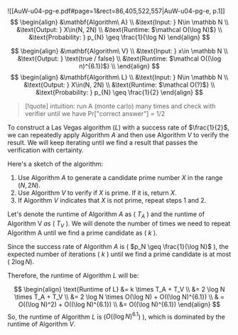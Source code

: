 ![[AuW-u04-pg-e.pdf#page=1&rect=86,405,522,557|AuW-u04-pg-e, p.1]]
$$
\begin{align}
&\mathbf{Algorithm\ A} \\
&\text{Input: } N\in \mathbb N \\
&\text{Output: } X\in(N, 2N) \\
&\text{Runtime: $\mathcal O(\log N)$} \\
&\text{Probability: } p_{N} \geq \frac{1}{\log N} 
\end{align}
$$

$$
\begin{align}
&\mathbf{Algorithm\ V} \\
&\text{Input: } x\in \mathbb N \\
&\text{Output: } \text{true / false} \\
&\text{Runtime: $\mathcal O((\log n)^{6.1})$} \\
\end{align}
$$
$$
\begin{align}
&\mathbf{Algorithm\ L} \\
&\text{Input: } N\in \mathbb N \\
&\text{Output: } X\in(N, 2N) \\
&\text{Runtime: $\mathcal O(?)$} \\
&\text{Probability: } p_{N} \geq \frac{1}{2} 
\end{align}
$$



>[!quote] intuition:
run A (monte carlo) many times and check with verifier until we have Pr\["correct answer"] = 1/2



To construct a Las Vegas algorithm ($L$) with a success rate of $\frac{1}{2}$, we can repeatedly apply Algorithm $A$ and then use Algorithm $V$ to verify the result. We will keep iterating until we find a result that passes the verification with certainty.

Here's a sketch of the algorithm:

1. Use Algorithm $A$ to generate a candidate prime number $X$ in the range $(N, 2N)$.
2. Use Algorithm $V$ to verify if $X$ is prime. If it is, return $X$.
3. If Algorithm $V$ indicates that $X$ is not prime, repeat steps 1 and 2.


Let's denote the runtime of Algorithm $A$ as \( $T_A$ \) and the runtime of Algorithm V $as$ \( $T_V$ \). We will denote the number of times we need to repeat Algorithm A until we find a prime candidate as \( $k$ \).

Since the success rate of Algorithm $A$ is \( $p_N \geq \frac{1}{\log N}$ \), the expected number of iterations \( $k$ \) until we find a prime candidate is at most \( $2 \log N$\).

Therefore, the runtime of Algorithm $L$ will be:

$$
\begin{align}
\text{Runtime of L} &= k \times T_A + T_V \\
&= 2 \log N \times T_A + T_V \\
&= 2 \log N \times O(\log N) + O((\log N)^{6.1}) \\
& = O((\log N)^2) + O((\log N)^{6.1}) \\
&= O((\log N)^{6.1})
\end{align}
$$
So, the runtime of Algorithm $L$ is \($O((\log N)^{6.1}$) \), which is dominated by the runtime of Algorithm $V$.